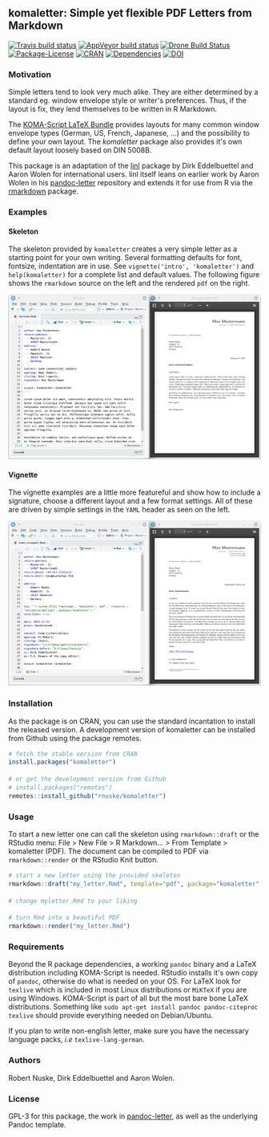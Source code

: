 ## komaletter: Simple yet flexible PDF Letters from Markdown

[![Travis build status](https://travis-ci.org/rnuske/komaletter.svg?branch=master)](https://travis-ci.org/rnuske/komaletter) 
[![AppVeyor build status](https://ci.appveyor.com/api/projects/status/github/rnuske/komaletter?branch=master&svg=true)](https://ci.appveyor.com/project/rnuske/komaletter) 
[![Drone Build Status](https://cloud.drone.io/api/badges/rnuske/komaletter/status.svg)](https://cloud.drone.io/rnuske/komaletter) 
[![Package-License](https://img.shields.io/badge/license-GPL--3-brightgreen.svg?style=flat)](https://www.gnu.org/licenses/gpl-3.0.html) 
[![CRAN](https://www.r-pkg.org/badges/version/komaletter)](https://cran.r-project.org/package=komaletter) 
[![Dependencies](https://tinyverse.netlify.com/badge/komaletter)](https://cran.r-project.org/package=komaletter) 
[![DOI](https://zenodo.org/badge/DOI/10.5281/zenodo.1221316.svg)](https://doi.org/10.5281/zenodo.1221316)

### Motivation
Simple letters tend to look very much alike. They are either determined by a 
standard eg. window envelope style or writer's preferences. Thus, if the layout
is fix, they lend themselves to be written in R Markdown.

The [KOMA-Script LaTeX Bundle](https://www.komascript.de) provides layouts for
many common window envelope types (German, US, French, Japanese, ...) and the
possibility to define your own layout. The *komaletter* package also provides
it's own default layout loosely based on DIN 5008B.

This package is an adaptation of the
[linl](https://cran.r-project.org/package=linl) package
by Dirk Eddelbuettel and Aaron Wolen for international users. 
linl itself leans on earlier work by Aaron Wolen in his
[pandoc-letter](https://github.com/aaronwolen/pandoc-letter) 
repository and extends it for use from R via the
[rmarkdown](https://cran.r-project.org/package=rmarkdown) package.


### Examples

#### Skeleton
The skeleton provided by `komaletter` creates a very simple letter as a 
starting point for your own writing. Several formatting defaults for font, 
fontsize, indentation are in use. See `vignette('intro', 'komaletter')` and 
`help(komaletter)` for a complete list and default values. The following figure
shows the `rmarkdown` source on the left and the rendered `pdf` on the right.

![](./man/figures/skeleton.png)


#### Vignette
The vignette examples are a little more featureful and show how to include a
signature, choose a different layout and a few format settings.
All of these are driven by simple settings in the `YAML` header as seen on the left.

![](./man/figures/letter_example1.png)


### Installation
As the package is on CRAN, you can use the standard incantation to install the
released version. A development version of komaletter can be installed from 
Github using the package remotes.

```r
# fetch the stable version from CRAN
install.packages("komaletter")

# or get the development version from Github
# install.packages("remotes")
remotes::install_github("rnuske/komaletter")
```


### Usage
To start a new letter one can call the skeleton using `rmarkdown::draft` or 
the RStudio menu: File > New File > R Markdown... > From Template > komaletter (PDF). 
The document can be compiled to PDF via `rmarkdown::render` or the RStudio Knit button.

```r
# start a new letter using the provided skeleton
rmarkdown::draft("my_letter.Rmd", template="pdf", package="komaletter", edit=FALSE)

# change myletter.Rmd to your liking

# turn Rmd into a beautiful PDF
rmarkdown::render("my_letter.Rmd")
```

### Requirements
Beyond the R package dependencies, a working `pandoc` binary and a LaTeX
distribution including KOMA-Script is needed. RStudio installs it's own copy of
`pandoc`, otherwise do what is needed on your OS. For LaTeX look for `texlive`
which is included in most Linux distributions or `MiKTeX` if you are using
Windows. KOMA-Script is part of all but the most bare bone LaTeX distributions.
Something like `sudo apt-get install pandoc pandoc-citeproc texlive` should provide everything needed on Debian/Ubuntu.

If you plan to write non-english letter, make sure you have the necessary 
language packs, _i.e_ `texlive-lang-german`.

### Authors
Robert Nuske, Dirk Eddelbuettel and Aaron Wolen.


### License
GPL-3 for this package, the work in [pandoc-letter](https://github.com/aaronwolen/pandoc-letter), 
as well as the underlying Pandoc template.
